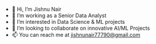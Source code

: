 - 👋 Hi, I’m Jishnu Nair
- 👀 I’m working as a Senior Data Analyst
- 🌱 I’m interested in Data Science & ML projects
- 💞️ I’m looking to collaborate on innovative AI/ML Projects
- 📫 You can reach me at jishnunair77790@gmail.com

<!---
jishnunair777/jishnunair777 is a ✨ special ✨ repository because its `README.md` (this file) appears on your GitHub profile.
You can click the Preview link to take a look at your changes.
--->
